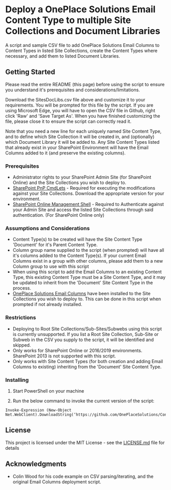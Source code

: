 # Deploy a OnePlace Solutions Email Content Type to multiple Site Collections and Document Libraries

A script and sample CSV file to add OnePlace Solutions Email Columns to Content Types in listed Site Collections, create the Content Types where necessary, and add them to listed Document Libraries.

## Getting Started

Please read the entire README (this page) before using the script to ensure you understand it's prerequisites and considerations/limitations.

Download the SitesDocLibs.csv file above and customize it to your requirements. You will be prompted for this file by the script. If you are using Microsoft Edge, you will have to open the CSV file in Github, right click 'Raw' and 'Save Target As'. When you have finished customizing the file, please close it to ensure the script can correctly read it.

Note that you need a new line for each uniquely named Site Content Type, and to define which Site Collection it will be created in, and (optionally) which Document Library it will be added to.
Any Site Content Types listed that already exist in your SharePoint Environment will have the Email Columns added to it (and preserve the existing columns).

### Prerequisites

* Administrator rights to your SharePoint Admin Site (for SharePoint Online) and the Site Collections you wish to deploy to.
* [SharePoint PnP CmdLets](https://docs.microsoft.com/en-us/powershell/sharepoint/sharepoint-pnp/sharepoint-pnp-cmdlets?view=sharepoint-ps) - Required for executing the modifications against your Site Collections. Download the appropriate version for your environment.
* [SharePoint Online Management Shell](https://docs.microsoft.com/en-us/powershell/sharepoint/sharepoint-online/connect-sharepoint-online?view=sharepoint-ps) - Required to Authenticate against your Admin Site and access the listed Site Collections through said authentication. (For SharePoint Online only)

### Assumptions and Considerations

* Content Type(s) to be created will have the Site Content Type 'Document' for it's Parent Content Type. 
* Column group name supplied to the script (when prompted) will have all it's columns added to the Content Type(s). If your current Email Columns exist in a group with other columns, please add them to a new Column group to use with this script
* When using this script to add the Email Columns to an existing Content Type, this existing Content Type must be a Site Content Type, and it may be updated to inherit from the 'Document' Site Content Type in the process.
* [OnePlace Solutions Email Columns](https://github.com/OnePlaceSolutions/EmailColumnsPnP) have been installed to the Site Collections you wish to deploy to. This can be done in this script when prompted if not already installed.

### Restrictions

* Deploying to Root Site Collections/Sub-Sites/Subwebs using this script is currently unsupported. If you list a Root Site Collection, Sub-Site or Subweb in the CSV you supply to the script, it will be identified and skipped.
* Only works for SharePoint Online or 2016/2019 environments. SharePoint 2013 is not supported with this script.
* Only works with Site Content Types (for both creation and adding Email Columns to existing) inheriting from the 'Document' Site Content Type.

### Installing

1. Start PowerShell on your machine

2. Run the below command to invoke the current version of the script:

```
Invoke-Expression (New-Object Net.WebClient).DownloadString(‘https://github.com/OnePlaceSolutions/ContentTypeDeploymentPnP/raw/master/DeployECTToSitesDoclibs.ps1’)
```

## License

This project is licensed under the MIT License - see the [LICENSE.md](LICENSE.md) file for details

## Acknowledgments

* Colin Wood for his code example on CSV parsing/iterating, and the original Email Columns deployment script.

